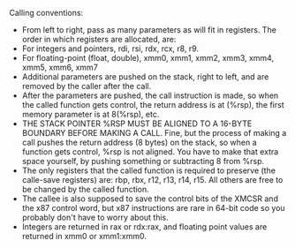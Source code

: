 
Calling conventions:

+ From left to right, pass as many parameters as will fit in registers. The order in which registers are allocated, are:
+ For integers and pointers, rdi, rsi, rdx, rcx, r8, r9.
+ For floating-point (float, double), xmm0, xmm1, xmm2, xmm3, xmm4, xmm5, xmm6, xmm7
+ Additional parameters are pushed on the stack, right to left, and are removed by the caller after the call.
+ After the parameters are pushed, the call instruction is made, so when the called function gets control, the return
   address is at (%rsp), the first memory parameter is at 8(%rsp), etc.
+ THE STACK POINTER %RSP MUST BE ALIGNED TO A 16-BYTE BOUNDARY BEFORE MAKING A CALL. Fine, but the process of making a
   call pushes the return address (8 bytes) on the stack, so when a function gets control, %rsp is not aligned. You have to
   make that extra space yourself, by pushing something or subtracting 8 from %rsp.
+ The only registers that the called function is required to preserve (the calle-save registers) are: rbp, rbx, r12,
   r13, r14, r15. All others are free to be changed by the called function.
+ The callee is also supposed to save the control bits of the XMCSR and the x87 control word, but x87 instructions are
   rare in 64-bit code so you probably don't have to worry about this.
+ Integers are returned in rax or rdx:rax, and floating point values are returned in xmm0 or xmm1:xmm0.

